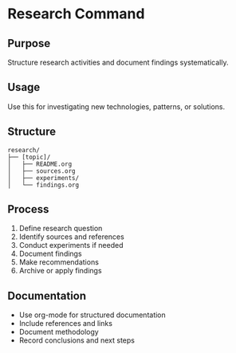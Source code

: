 # Research Command

## Purpose
Structure research activities and document findings systematically.

## Usage
Use this for investigating new technologies, patterns, or solutions.

## Structure
```
research/
├── [topic]/
│   ├── README.org
│   ├── sources.org
│   ├── experiments/
│   └── findings.org
```

## Process
1. Define research question
2. Identify sources and references
3. Conduct experiments if needed
4. Document findings
5. Make recommendations
6. Archive or apply findings

## Documentation
- Use org-mode for structured documentation
- Include references and links
- Document methodology
- Record conclusions and next steps
